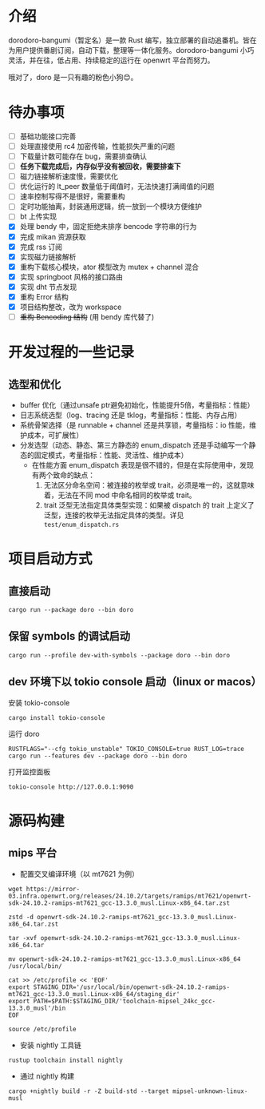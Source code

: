 # 介绍
dorodoro-bangumi（暂定名）是一款 Rust 编写，独立部署的自动追番机。皆在为用户提供番剧订阅，自动下载，整理等一体化服务。dorodoro-bangumi 小巧灵活，并在往，低占用、持续稳定的运行在 openwrt 平台而努力。

哦对了，doro 是一只有趣的粉色小狗😊。

# 待办事项
- [ ] 基础功能接口完善
- [ ] 处理直接使用 rc4 加密传输，性能损失严重的问题
- [ ] 下载量计数可能存在 bug，需要排查确认
- [ ] **任务下载完成后，内存似乎没有被回收，需要排查下**
- [ ] 磁力链接解析速度慢，需要优化
- [ ] 优化运行的 lt_peer 数量低于阈值时，无法快速打满阈值的问题
- [ ] 速率控制写得不是很好，需要重构
- [ ] 定时功能抽离，封装通用逻辑，统一放到一个模块方便维护
- [ ] bt 上传实现
- [x] 处理 bendy 中，固定拒绝未排序 bencode 字符串的行为
- [x] 完成 mikan 资源获取
- [x] 完成 rss 订阅
- [x] 实现磁力链接解析
- [x] 重构下载核心模块，ator 模型改为 mutex + channel 混合
- [x] 实现 springboot 风格的接口路由
- [x] 实现 dht 节点发现
- [x] 重构 Error 结构
- [x] 项目结构整改，改为 workspace
- [ ] ~~重构 Bencoding 结构~~ (用 bendy 库代替了)

# 开发过程的一些记录
## 选型和优化
- buffer 优化（通过unsafe ptr避免初始化，性能提升5倍，考量指标：性能）
- 日志系统选型（log、tracing 还是 tklog，考量指标：性能、内存占用）
- 系统骨架选择（是 runnable + channel 还是共享锁，考量指标：io 性能，维护成本，可扩展性）
- 分发选型（动态、静态、第三方静态的 enum_dispatch 还是手动编写一个静态的固定模式，考量指标：性能、灵活性、维护成本）
  - 在性能方面 enum_dispatch 表现是很不错的，但是在实际使用中，发现有两个致命的缺点：
    1. 无法区分命名空间：被连接的枚举或 trait，必须是唯一的，这就意味着，无法在不同 mod 中命名相同的枚举或 trait。
    2. trait 泛型无法指定具体类型实现：如果被 dispatch 的 trait 上定义了泛型，连接的枚举无法指定具体的类型。详见 `test/enum_dispatch.rs`

# 项目启动方式
## 直接启动
```shell
cargo run --package doro --bin doro
```

## 保留 symbols 的调试启动
```shell
cargo run --profile dev-with-symbols --package doro --bin doro
```

## dev 环境下以 tokio console 启动（linux or macos）
安装 tokio-console
```shell
cargo install tokio-console
```

运行 doro
```shell
RUSTFLAGS="--cfg tokio_unstable" TOKIO_CONSOLE=true RUST_LOG=trace cargo run --features dev --package doro --bin doro
```

打开监控面板
```shell
tokio-console http://127.0.0.1:9090
```

# 源码构建
## mips 平台
- 配置交叉编译环境（以 mt7621 为例）
```shell
wget https://mirror-03.infra.openwrt.org/releases/24.10.2/targets/ramips/mt7621/openwrt-sdk-24.10.2-ramips-mt7621_gcc-13.3.0_musl.Linux-x86_64.tar.zst

zstd -d openwrt-sdk-24.10.2-ramips-mt7621_gcc-13.3.0_musl.Linux-x86_64.tar.zst

tar -xvf openwrt-sdk-24.10.2-ramips-mt7621_gcc-13.3.0_musl.Linux-x86_64.tar

mv openwrt-sdk-24.10.2-ramips-mt7621_gcc-13.3.0_musl.Linux-x86_64 /usr/local/bin/

cat >> /etc/profile << 'EOF'
export STAGING_DIR='/usr/local/bin/openwrt-sdk-24.10.2-ramips-mt7621_gcc-13.3.0_musl.Linux-x86_64/staging_dir'
export PATH=$PATH:$STAGING_DIR/'toolchain-mipsel_24kc_gcc-13.3.0_musl'/bin
EOF

source /etc/profile
```

- 安装 nightly 工具链
```shell
rustup toolchain install nightly
```

- 通过 nightly 构建
```shell
cargo +nightly build -r -Z build-std --target mipsel-unknown-linux-musl
```